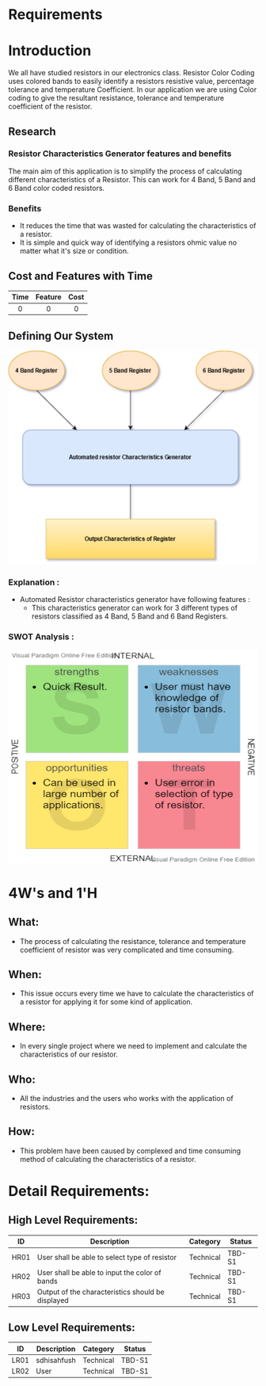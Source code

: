 

# Requirements
# Introduction
We all have studied resistors in our electronics class. Resistor Color Coding uses colored bands to easily identify a resistors resistive value, percentage tolerance and temperature Coefficient. In our application we are using Color coding to give the resultant resistance, tolerance and temperature coefficient of the resistor.

## Research

### Resistor Characteristics Generator features and benefits
The main aim of this application is to simplify the process of calculating different characteristics of a Resistor. This can work for 4 Band, 5 Band and 6 Band color coded resistors.




### Benefits
- It reduces the time that was wasted for calculating the characteristics of a resistor. 
- It is simple and quick way of identifying a resistors ohmic value no matter what it's size or condition.
## Cost and Features with Time
| Time |  Feature| Cost 
|:--------:|:-------------:|:-------------:|
| 0 | 0 | 0

## Defining Our System

<p align="center">
  <img width="572" height="432" src="https://github.com/Ayush1146/Mini_Project/blob/1e5ea8a72603b83b24e74e071c478d4cf00ea9c9/1_Requirements/project.png">
</p>

### Explanation :
* Automated Resistor characteristics generator have following features :
	* This characteristics generator can work for 3 different types of resistors classified as 4 Band, 5 Band and 6 Band Registers.

### SWOT Analysis :
<p align="center">
  <img width="572" height="432" src="https://github.com/Ayush1146/Mini_Project/blob/583d4705de81ab10c86ec5e47bb92ed1a04fd025/1_Requirements/SWOT%20ANALYSIS.jpg.png">
</p>

# 4W's and 1'H

## What: 
* The process of calculating the resistance, tolerance and temperature coefficient of resistor was very complicated and time consuming.
## When:
* This issue occurs every time we have to calculate the characteristics of a resistor for applying it for some kind of application.
## Where:
* In every single project where we need to implement and calculate the characteristics of our resistor.
## Who:
* All the industries and the users who works with the application of resistors.

## How:
* This problem have been caused by complexed and time consuming method of calculating the characteristics of a resistor.

# Detail Requirements:

## High Level Requirements:
| ID | Description | Category | Status | 
| ----- | ----- | ------- | ---------|
| HR01 | User shall be able to select type of resistor | Technical | TBD-S1 | 
| HR02 | User shall be able to input the color of bands  | Technical | TBD-S1 |
| HR03 | Output of the characteristics should be displayed   | Technical | TBD-S1 |
## Low Level Requirements:
| ID | Description | Category | Status | 
| ----- | ----- | ------- | ---------|
| LR01 | sdhisahfush| Technical | TBD-S1 | 
| LR02 | User | Technical | TBD-S1 |
